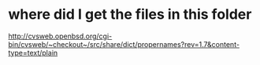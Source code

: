 # where did I get the files in this folder
http://cvsweb.openbsd.org/cgi-bin/cvsweb/~checkout~/src/share/dict/propernames?rev=1.7&content-type=text/plain

